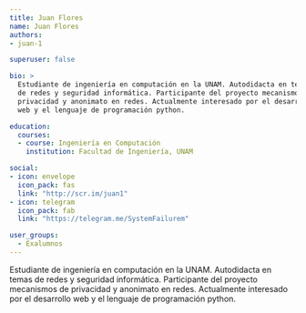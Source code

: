 ```yaml
---
title: Juan Flores
name: Juan Flores
authors:
- juan-1

superuser: false

bio: >
  Estudiante de ingeniería en computación en la UNAM. Autodidacta en temas
  de redes y seguridad informática. Participante del proyecto mecanismos de
  privacidad y anonimato en redes. Actualmente interesado por el desarrollo
  web y el lenguaje de programación python.

education:
  courses:
  - course: Ingeniería en Computación
    institution: Facultad de Ingeniería, UNAM

social:
- icon: envelope
  icon_pack: fas
  link: "http://scr.im/juan1"
- icon: telegram
  icon_pack: fab
  link: "https://telegram.me/SystemFailurem"

user_groups:
  - Exalumnos
---
```


Estudiante de ingeniería en computación en la UNAM. Autodidacta en temas
de redes y seguridad informática. Participante del proyecto mecanismos de
privacidad y anonimato en redes. Actualmente interesado por el desarrollo
web y el lenguaje de programación python.
